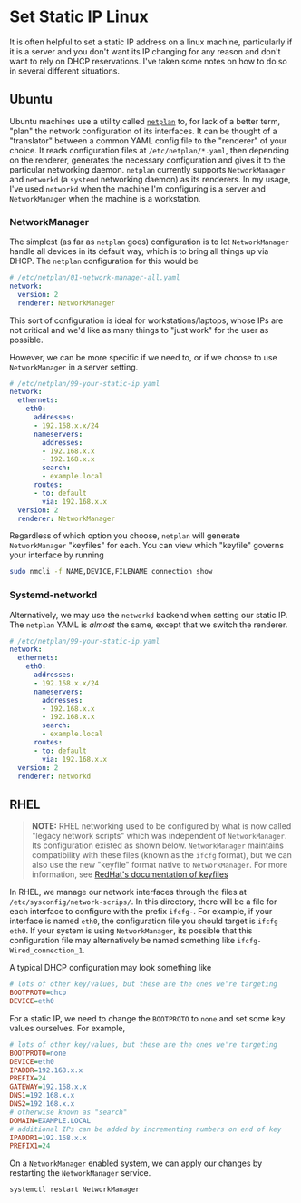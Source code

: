# Set Static IP Linux

It is often helpful to set a static IP address on a linux machine, particularly if it is a server and you don't want its IP changing for any reason and don't want to rely on DHCP reservations. I've taken some notes on how to do so in several different situations.

## Ubuntu

Ubuntu machines use a utility called [`netplan`](https://netplan.io/) to, for lack of a better term, "plan" the network configuration of its interfaces. It can be thought of a "translator" between a common YAML config file to the "renderer" of your choice. It reads configuration files at `/etc/netplan/*.yaml`, then depending on the renderer, generates the necessary configuration and gives it to the particular networking daemon. `netplan` currently supports `NetworkManager` and `networkd` (a `systemd` networking daemon) as its renderers. In my usage, I've used `networkd` when the machine I'm configuring is a server and `NetworkManager` when the machine is a workstation.

### NetworkManager

The simplest (as far as `netplan` goes) configuration is to let `NetworkManager` handle all devices in its default way, which is to bring all things up via DHCP. The `netplan` configuration for this would be

```yaml
# /etc/netplan/01-network-manager-all.yaml
network:
  version: 2
  renderer: NetworkManager
```

This sort of configuration is ideal for workstations/laptops, whose IPs are not critical and we'd like as many things to "just work" for the user as possible.

However, we can be more specific if we need to, or if we choose to use `NetworkManager` in a server setting.

```yaml
# /etc/netplan/99-your-static-ip.yaml
network:
  ethernets:
    eth0:
      addresses:
      - 192.168.x.x/24
      nameservers:
        addresses:
        - 192.168.x.x
        - 192.168.x.x
        search:
        - example.local
      routes:
      - to: default
        via: 192.168.x.x
  version: 2
  renderer: NetworkManager
```

Regardless of which option you choose, `netplan` will generate `NetworkManager` "keyfiles" for each. You can view which "keyfile" governs your interface by running

```bash
sudo nmcli -f NAME,DEVICE,FILENAME connection show
```

### Systemd-networkd

Alternatively, we may use the `networkd` backend when setting our static IP. The `netplan` YAML is _almost_ the same, except that we switch the renderer.

```yaml
# /etc/netplan/99-your-static-ip.yaml
network:
  ethernets:
    eth0:
      addresses:
      - 192.168.x.x/24
      nameservers:
        addresses:
        - 192.168.x.x
        - 192.168.x.x
        search:
        - example.local
      routes:
      - to: default
        via: 192.168.x.x
  version: 2
  renderer: networkd
```

## RHEL

> **NOTE:** RHEL networking used to be configured by what is now called "legacy network scripts" which was independent of `NetworkManager`. Its configuration existed as shown below. `NetworkManager` maintains compatibility with these files (known as the `ifcfg` format), but we can also use the new "keyfile" format native to `NetworkManager`. For more information, see [RedHat's documentation of keyfiles](https://access.redhat.com/documentation/en-us/red_hat_enterprise_linux/8/html/configuring_and_managing_networking/assembly_networkmanager-connection-profiles-in-keyfile-format_configuring-and-managing-networking#doc-wrapper)

In RHEL, we manage our network interfaces through the files at `/etc/sysconfig/network-scrips/`. In this directory, there will be a file for each interface to configure with the prefix `ifcfg-`. For example, if your interface is named `eth0`, the configuration file you should target is `ifcfg-eth0`. If your system is using `NetworkManager`, its possible that this configuration file may alternatively be named something like `ifcfg-Wired_connection_1`.

A typical DHCP configuration may look something like

```ini
# lots of other key/values, but these are the ones we're targeting
BOOTPROTO=dhcp
DEVICE=eth0
```

For a static IP, we need to change the `BOOTPROTO` to `none` and set some key values ourselves. For example,

```ini
# lots of other key/values, but these are the ones we're targeting
BOOTPROTO=none
DEVICE=eth0
IPADDR=192.168.x.x
PREFIX=24
GATEWAY=192.168.x.x
DNS1=192.168.x.x
DNS2=192.168.x.x
# otherwise known as "search"
DOMAIN=EXAMPLE.LOCAL
# additional IPs can be added by incrementing numbers on end of key
IPADDR1=192.168.x.x
PREFIX1=24
```

On a `NetworkManager` enabled system, we can apply our changes by restarting the `NetworkManager` service.

```bash
systemctl restart NetworkManager
```
